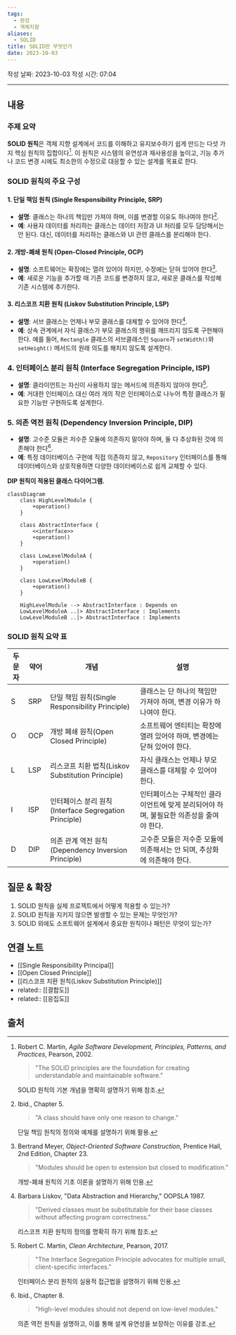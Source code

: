 ```yaml
---
tags:
  - 완성
  - 객체지향
aliases:
  - SOLID
title: SOLID란 무엇인가
date: 2023-10-03
---
```


작성 날짜: 2023-10-03
작성 시간: 07:04


----
## 내용

### 주제 요약

**SOLID 원칙**은 객체 지향 설계에서 코드를 이해하고 유지보수하기 쉽게 만드는 다섯 가지 핵심 원칙의 집합이다[^1]. 이 원칙은 시스템의 유연성과 재사용성을 높이고, 기능 추가나 코드 변경 시에도 최소한의 수정으로 대응할 수 있는 설계를 목표로 한다.

### SOLID 원칙의 주요 구성

#### 1. 단일 책임 원칙 (Single Responsibility Principle, SRP)

- **설명**: 클래스는 하나의 책임만 가져야 하며, 이를 변경할 이유도 하나여야 한다[^2].
- **예**: 사용자 데이터를 처리하는 클래스는 데이터 저장과 UI 처리를 모두 담당해서는 안 된다. 대신, 데이터를 처리하는 클래스와 UI 관련 클래스를 분리해야 한다.

#### 2. 개방-폐쇄 원칙 (Open-Closed Principle, OCP)

- **설명**: 소프트웨어는 확장에는 열려 있어야 하지만, 수정에는 닫혀 있어야 한다[^3].
- **예**: 새로운 기능을 추가할 때 기존 코드를 변경하지 않고, 새로운 클래스를 작성해 기존 시스템에 추가한다.

#### 3. 리스코프 치환 원칙 (Liskov Substitution Principle, LSP)

- **설명**: 서브 클래스는 언제나 부모 클래스를 대체할 수 있어야 한다[^4].
- **예**: 상속 관계에서 자식 클래스가 부모 클래스의 행위를 깨뜨리지 않도록 구현해야 한다. 예를 들어, `Rectangle` 클래스의 서브클래스인 `Square`가 `setWidth()`와 `setHeight()` 메서드의 원래 의도를 해치지 않도록 설계한다.

### 4. 인터페이스 분리 원칙 (Interface Segregation Principle, ISP)

- **설명**: 클라이언트는 자신이 사용하지 않는 메서드에 의존하지 않아야 한다[^5].
- **예**: 거대한 인터페이스 대신 여러 개의 작은 인터페이스로 나누어 특정 클래스가 필요한 기능만 구현하도록 설계한다.

### 5. 의존 역전 원칙 (Dependency Inversion Principle, DIP)

- **설명**: 고수준 모듈은 저수준 모듈에 의존하지 말아야 하며, 둘 다 추상화된 것에 의존해야 한다[^6].
- **예**: 특정 데이터베이스 구현에 직접 의존하지 않고, `Repository` 인터페이스를 통해 데이터베이스와 상호작용하면 다양한 데이터베이스로 쉽게 교체할 수 있다.  

 **DIP 원칙이 적용된 클래스 다이어그램.**
```mermaid
classDiagram
    class HighLevelModule {
        +operation()
    }
    
    class AbstractInterface {
        <<interface>>
        +operation()
    }
    
    class LowLevelModuleA {
        +operation()
    }
    
    class LowLevelModuleB {
        +operation()
    }
    
    HighLevelModule --> AbstractInterface : Depends on
    LowLevelModuleA ..|> AbstractInterface : Implements
    LowLevelModuleB ..|> AbstractInterface : Implements

```


### SOLID 원칙 요약 표

|두문자|약어|개념|설명|
|---|---|---|---|
|S|SRP|단일 책임 원칙(Single Responsibility Principle)|클래스는 단 하나의 책임만 가져야 하며, 변경 이유가 하나여야 한다.|
|O|OCP|개방 폐쇄 원칙(Open Closed Principle)|소프트웨어 엔티티는 확장에 열려 있어야 하며, 변경에는 닫혀 있어야 한다.|
|L|LSP|리스코프 치환 법칙(Liskov Substitution Principle)|자식 클래스는 언제나 부모 클래스를 대체할 수 있어야 한다.|
|I|ISP|인터페이스 분리 원칙(Interface Segregation Principle)|인터페이스는 구체적인 클라이언트에 맞게 분리되어야 하며, 불필요한 의존성을 줄여야 한다.|
|D|DIP|의존 관계 역전 원칙(Dependency Inversion Principle)|고수준 모듈은 저수준 모듈에 의존해서는 안 되며, 추상화에 의존해야 한다.|


## 질문 & 확장

1. SOLID 원칙을 실제 프로젝트에서 어떻게 적용할 수 있는가?  
2. SOLID 원칙을 지키지 않으면 발생할 수 있는 문제는 무엇인가?  
3. SOLID 외에도 소프트웨어 설계에서 중요한 원칙이나 패턴은 무엇이 있는가?


## 연결 노트

- [[Single Responsibility Principal]]
- [[Open Closed Principle]]
- [[리스코프 치환 원칙(Liskov Substitution Principle)]]
- related:: [[결합도]]
- related:: [[응집도]]



## 출처

[^1]: Robert C. Martin, *Agile Software Development, Principles, Patterns, and Practices*, Pearson, 2002.  

    > "The SOLID principles are the foundation for creating understandable and maintainable software."  

    SOLID 원칙의 기본 개념을 명확히 설명하기 위해 참조.

[^2]: Ibid., Chapter 5.  

    > "A class should have only one reason to change."  

    단일 책임 원칙의 정의와 예제를 설명하기 위해 활용.

[^3]: Bertrand Meyer, *Object-Oriented Software Construction*, Prentice Hall, 2nd Edition, Chapter 23.  

    > "Modules should be open to extension but closed to modification."  

    개방-폐쇄 원칙의 기초 이론을 설명하기 위해 인용.

[^4]: Barbara Liskov, "Data Abstraction and Hierarchy," OOPSLA 1987.  

    > "Derived classes must be substitutable for their base classes without affecting program correctness."  

    리스코프 치환 원칙의 정의를 명확히 하기 위해 참조.

[^5]: Robert C. Martin, *Clean Architecture*, Pearson, 2017.  

    > "The Interface Segregation Principle advocates for multiple small, client-specific interfaces."  

    인터페이스 분리 원칙의 실용적 접근법을 설명하기 위해 인용.

[^6]: Ibid., Chapter 8.  

    > "High-level modules should not depend on low-level modules."  

    의존 역전 원칙을 설명하고, 이를 통해 설계 유연성을 보장하는 이유를 강조.  


